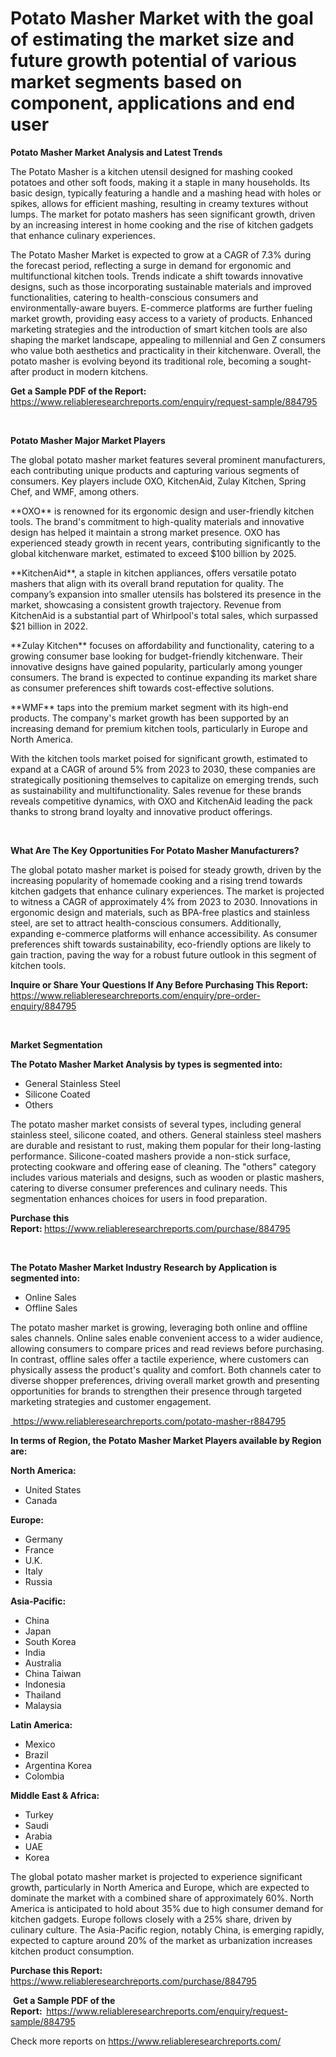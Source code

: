 <p><h1>Potato Masher Market with the goal of estimating the market size and future growth potential of various market segments based on component, applications and end user</h1></p><p><strong>Potato Masher Market Analysis and Latest Trends</strong></p>
<p><p>The Potato Masher is a kitchen utensil designed for mashing cooked potatoes and other soft foods, making it a staple in many households. Its basic design, typically featuring a handle and a mashing head with holes or spikes, allows for efficient mashing, resulting in creamy textures without lumps. The market for potato mashers has seen significant growth, driven by an increasing interest in home cooking and the rise of kitchen gadgets that enhance culinary experiences.</p><p>The Potato Masher Market is expected to grow at a CAGR of 7.3% during the forecast period, reflecting a surge in demand for ergonomic and multifunctional kitchen tools. Trends indicate a shift towards innovative designs, such as those incorporating sustainable materials and improved functionalities, catering to health-conscious consumers and environmentally-aware buyers. E-commerce platforms are further fueling market growth, providing easy access to a variety of products. Enhanced marketing strategies and the introduction of smart kitchen tools are also shaping the market landscape, appealing to millennial and Gen Z consumers who value both aesthetics and practicality in their kitchenware. Overall, the potato masher is evolving beyond its traditional role, becoming a sought-after product in modern kitchens.</p></p>
<p><strong>Get a Sample PDF of the Report:&nbsp;</strong> <a href="https://www.reliableresearchreports.com/enquiry/request-sample/884795?utm_campaign=2743&utm_medium=2&utm_source=Github&utm_content=ia&utm_term=04042025&utm_id=potato-masher">https://www.reliableresearchreports.com/enquiry/request-sample/884795</a></p>
<p>&nbsp;</p>
<p><strong>Potato Masher Major Market Players</strong></p>
<p><p>The global potato masher market features several prominent manufacturers, each contributing unique products and capturing various segments of consumers. Key players include OXO, KitchenAid, Zulay Kitchen, Spring Chef, and WMF, among others.</p><p>**OXO** is renowned for its ergonomic design and user-friendly kitchen tools. The brand's commitment to high-quality materials and innovative design has helped it maintain a strong market presence. OXO has experienced steady growth in recent years, contributing significantly to the global kitchenware market, estimated to exceed $100 billion by 2025.</p><p>**KitchenAid**, a staple in kitchen appliances, offers versatile potato mashers that align with its overall brand reputation for quality. The company’s expansion into smaller utensils has bolstered its presence in the market, showcasing a consistent growth trajectory. Revenue from KitchenAid is a substantial part of Whirlpool's total sales, which surpassed $21 billion in 2022.</p><p>**Zulay Kitchen** focuses on affordability and functionality, catering to a growing consumer base looking for budget-friendly kitchenware. Their innovative designs have gained popularity, particularly among younger consumers. The brand is expected to continue expanding its market share as consumer preferences shift towards cost-effective solutions.</p><p>**WMF** taps into the premium market segment with its high-end products. The company's market growth has been supported by an increasing demand for premium kitchen tools, particularly in Europe and North America.</p><p>With the kitchen tools market poised for significant growth, estimated to expand at a CAGR of around 5% from 2023 to 2030, these companies are strategically positioning themselves to capitalize on emerging trends, such as sustainability and multifunctionality. Sales revenue for these brands reveals competitive dynamics, with OXO and KitchenAid leading the pack thanks to strong brand loyalty and innovative product offerings.</p></p>
<p>&nbsp;</p>
<p><strong>What Are The Key Opportunities For Potato Masher Manufacturers?</strong></p>
<p><p>The global potato masher market is poised for steady growth, driven by the increasing popularity of homemade cooking and a rising trend towards kitchen gadgets that enhance culinary experiences. The market is projected to witness a CAGR of approximately 4% from 2023 to 2030. Innovations in ergonomic design and materials, such as BPA-free plastics and stainless steel, are set to attract health-conscious consumers. Additionally, expanding e-commerce platforms will enhance accessibility. As consumer preferences shift towards sustainability, eco-friendly options are likely to gain traction, paving the way for a robust future outlook in this segment of kitchen tools.</p></p>
<p><strong>Inquire or Share Your Questions If Any Before Purchasing This Report:</strong> <a href="https://www.reliableresearchreports.com/enquiry/pre-order-enquiry/884795?utm_campaign=2743&utm_medium=2&utm_source=Github&utm_content=ia&utm_term=04042025&utm_id=potato-masher">https://www.reliableresearchreports.com/enquiry/pre-order-enquiry/884795</a></p>
<p>&nbsp;</p>
<p><strong>Market Segmentation</strong></p>
<p><strong>The Potato Masher Market Analysis by types is segmented into:</strong></p>
<p><ul><li>General Stainless Steel</li><li>Silicone Coated</li><li>Others</li></ul></p>
<p><p>The potato masher market consists of several types, including general stainless steel, silicone coated, and others. General stainless steel mashers are durable and resistant to rust, making them popular for their long-lasting performance. Silicone-coated mashers provide a non-stick surface, protecting cookware and offering ease of cleaning. The "others" category includes various materials and designs, such as wooden or plastic mashers, catering to diverse consumer preferences and culinary needs. This segmentation enhances choices for users in food preparation.</p></p>
<p><strong>Purchase this Report:&nbsp;</strong><a href="https://www.reliableresearchreports.com/purchase/884795?utm_campaign=2743&utm_medium=2&utm_source=Github&utm_content=ia&utm_term=04042025&utm_id=potato-masher">https://www.reliableresearchreports.com/purchase/884795</a></p>
<p>&nbsp;</p>
<p><strong>The Potato Masher Market Industry Research by Application is segmented into:</strong></p>
<p><ul><li>Online Sales</li><li>Offline Sales</li></ul></p>
<p><p>The potato masher market is growing, leveraging both online and offline sales channels. Online sales enable convenient access to a wider audience, allowing consumers to compare prices and read reviews before purchasing. In contrast, offline sales offer a tactile experience, where customers can physically assess the product's quality and comfort. Both channels cater to diverse shopper preferences, driving overall market growth and presenting opportunities for brands to strengthen their presence through targeted marketing strategies and customer engagement.</p></p>
<p><a href="https://www.reliableresearchreports.com/potato-masher-r884795?utm_campaign=2743&utm_medium=2&utm_source=Github&utm_content=ia&utm_term=04042025&utm_id=potato-masher">&nbsp;https://www.reliableresearchreports.com/potato-masher-r884795</a></p>
<p><strong>In terms of Region, the Potato Masher Market Players available by Region are:</strong></p>
<p>
    <p> <strong> North America: </strong>
        <ul>
            <li>United States</li>
            <li>Canada</li>
        </ul>
        </p> 
    <p> <strong> Europe: </strong>
        <ul>
            <li>Germany</li>
            <li>France</li>
            <li>U.K.</li>
            <li>Italy</li>
            <li>Russia</li>
        </ul>
        </p> 
    <p> <strong> Asia-Pacific: </strong>
        <ul>
            <li>China</li>
            <li>Japan</li>
            <li>South Korea</li>
            <li>India</li>
            <li>Australia</li>
            <li>China Taiwan</li>
            <li>Indonesia</li>
            <li>Thailand</li>
            <li>Malaysia</li>
        </ul>
        </p> 
    <p> <strong> Latin America: </strong>
        <ul>
            <li>Mexico</li>
            <li>Brazil</li>
            <li>Argentina Korea</li>
            <li>Colombia</li>
        </ul>
        </p> 
    <p> <strong> Middle East & Africa: </strong>
        <ul>
            <li>Turkey</li>
            <li>Saudi</li>
            <li>Arabia</li>
            <li>UAE</li>
            <li>Korea</li>
        </ul>
    </p>
    </p>
<p><p>The global potato masher market is projected to experience significant growth, particularly in North America and Europe, which are expected to dominate the market with a combined share of approximately 60%. North America is anticipated to hold about 35% due to high consumer demand for kitchen gadgets. Europe follows closely with a 25% share, driven by culinary culture. The Asia-Pacific region, notably China, is emerging rapidly, expected to capture around 20% of the market as urbanization increases kitchen product consumption.</p></p>
<p><strong>Purchase this Report: </strong><a href="https://www.reliableresearchreports.com/purchase/884795?utm_campaign=2743&utm_medium=2&utm_source=Github&utm_content=ia&utm_term=04042025&utm_id=potato-masher">https://www.reliableresearchreports.com/purchase/884795</a></p>
<p>&nbsp;<strong>Get a Sample PDF of the Report:&nbsp;&nbsp;</strong><a href="https://www.reliableresearchreports.com/enquiry/request-sample/884795?utm_campaign=2743&utm_medium=2&utm_source=Github&utm_content=ia&utm_term=04042025&utm_id=potato-masher">https://www.reliableresearchreports.com/enquiry/request-sample/884795</a></p>
<p><strong></strong></p>
<p>Check more reports on <a href="https://www.reliableresearchreports.com/?utm_campaign=2743&utm_medium=2&utm_source=Github&utm_content=ia&utm_term=04042025&utm_id=potato-masher">https://www.reliableresearchreports.com/</a></p>